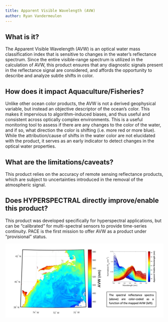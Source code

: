 ```yaml
---
title: Apparent Visible Wavelength (AVW)
author: Ryan Vandermeulen
---
```


## What is it?

The Apparent Visible Wavelength (AVW) is an optical water mass classification index that is
sensitive to changes in the water’s reflectance spectrum. Since the entire visible-range spectrum
is utilized in the calculation of AVW, this product ensures that any diagnostic signals present in
the reflectance signal are considered, and affords the opportunity to describe and analyze subtle
shifts in color.

## How does it impact Aquaculture/Fisheries?

Unlike other ocean color products, the AVW is not a derived geophysical variable, but instead an
objective descriptor of the ocean’s color. This makes it impervious to algorithm-induced biases,
and thus useful and consistent across optically complex environments. This is a useful monitoring
tool to assess if there are any changes to the color of the water, and if so, what direction the color
is shifting (i.e. more red or more blue). While the attribution/cause of shifts in the water color are
not elucidated with the product, it serves as an early indicator to detect changes in the optical
water properties.

## What are the limitations/caveats?

This product relies on the accuracy of remote sensing reflectance products, which are subject to
uncertainties introduced in the removal of the atmospheric signal.

## Does HYPERSPECTRAL directly improve/enable this product?

This product was developed specifically for hyperspectral applications, but can be “calibrated” for
multi-spectral sensors to provide time-series continuity. PACE is the first mission to offer AVW as
a product under “provisional” status.

![](images/avw.png)